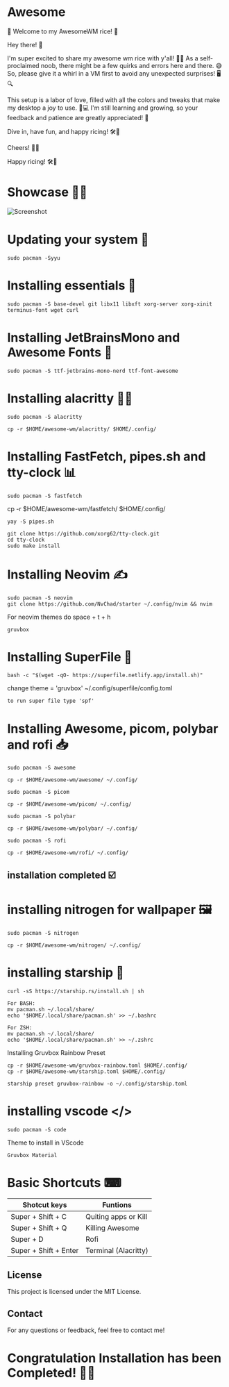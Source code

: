 # Awesome
🌟 Welcome to my AwesomeWM rice! 🌟

Hey there! 👋

I'm super excited to share my awesome wm rice with y'all! 🎨✨ As a self-proclaimed noob, there might be a few quirks and errors here and there. 😅 So, please give it a whirl in a VM first to avoid any unexpected surprises! 🖥️🔍

This setup is a labor of love, filled with all the colors and tweaks that make my desktop a joy to use. 🌈💻 I'm still learning and growing, so your feedback and patience are greatly appreciated! 🙌

Dive in, have fun, and happy ricing! 🛠️🎉

Cheers! 🥳🍀

Happy ricing! 🛠️🎉
# Showcase 💫✨
![Screenshot](assests/awesome.png)

# Updating your system 🔧
```
sudo pacman -Syyu
```

# Installing essentials 💾
```
sudo pacman -S base-devel git libx11 libxft xorg-server xorg-xinit terminus-font wget curl
```
# Installing JetBrainsMono and Awesome Fonts 📝
```
sudo pacman -S ttf-jetbrains-mono-nerd ttf-font-awesome 
```
# Installing alacritty 🐱‍💻
```
sudo pacman -S alacritty
```
```
cp -r $HOME/awesome-wm/alacritty/ $HOME/.config/
```
# Installing FastFetch, pipes.sh and tty-clock 📊
```
sudo pacman -S fastfetch
```
cp -r $HOME/awesome-wm/fastfetch/ $HOME/.config/
```
yay -S pipes.sh
```
```
git clone https://github.com/xorg62/tty-clock.git
cd tty-clock
sudo make install
```

# Installing Neovim ✍️
```
sudo pacman -S neovim
git clone https://github.com/NvChad/starter ~/.config/nvim && nvim
```
For neovim themes do space + t + h
```
gruvbox
```

# Installing SuperFile 📁
```
bash -c "$(wget -qO- https://superfile.netlify.app/install.sh)"
```
change theme = 'gruvbox' ~/.config/superfile/config.toml
```
to run super file type 'spf'
```

# Installing Awesome, picom, polybar and rofi 📥 
```
sudo pacman -S awesome
```

```
cp -r $HOME/awesome-wm/awesome/ ~/.config/
```

```
sudo pacman -S picom
```
```
cp -r $HOME/awesome-wm/picom/ ~/.config/
```
```
sudo pacman -S polybar
```
```
cp -r $HOME/awesome-wm/polybar/ ~/.config/
```

```
sudo pacman -S rofi
```

```
cp -r $HOME/awesome-wm/rofi/ ~/.config/

```
## installation completed ☑️

# installing nitrogen for wallpaper 🖼️
```
sudo pacman -S nitrogen
```
```
cp -r $HOME/awesome-wm/nitrogen/ ~/.config/
```


# installing starship 🚀
```
curl -sS https://starship.rs/install.sh | sh
```
```
For BASH:
mv pacman.sh ~/.local/share/
echo '$HOME/.local/share/pacman.sh' >> ~/.bashrc
```
```
For ZSH:
mv pacman.sh ~/.local/share/
echo '$HOME/.local/share/pacman.sh' >> ~/.zshrc
```
Installing Gruvbox Rainbow Preset 
```
cp -r $HOME/awesome-wm/gruvbox-rainbow.toml $HOME/.config/
cp -r $HOME/awesome-wm/starship.toml $HOME/.config/ 
```
```
starship preset gruvbox-rainbow -o ~/.config/starship.toml
```
# installing vscode </>
```
sudo pacman -S code
```
Theme to install in VScode
```
Gruvbox Material
```
# Basic Shortcuts ⌨

| Shotcut keys  | Funtions      |
| ------------- | ------------- |
| Super + Shift + C     | Quiting apps or Kill |
| Super + Shift + Q  | Killing Awesome  |
| Super + D     | Rofi |
| Super + Shift + Enter  | Terminal (Alacritty)  |

## License

This project is licensed under the MIT License.

## Contact

For any questions or feedback, feel free to contact me!

# Congratulation Installation has been Completed! 🥳🎉

